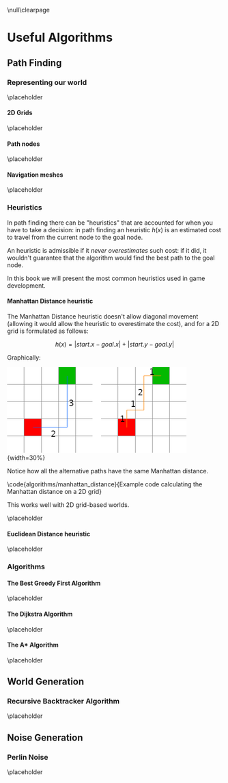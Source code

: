 \null\clearpage

Useful Algorithms
========================================

Path Finding
-------------

### Representing our world

<!-- TODO: Introduction on how to represent the world for a pathfinding AI -->

\placeholder

#### 2D Grids

<!-- TODO: Talk about representing the world with 2D grids (Matrix) -->

\placeholder

#### Path nodes

<!-- TODO: Talk about how to represent the world via nodes of a graph, adjacency lists and adjacency matrices -->

\placeholder

#### Navigation meshes

<!-- TODO: Talk about navigation meshes -->

\placeholder

### Heuristics

In path finding there can be "heuristics" that are accounted for when you have to take a decision: in path finding an heuristic $h(x)$ is an estimated cost to travel from the current node to the goal node.

An heuristic is admissible if it *never overestimates* such cost: if it did, it wouldn't guarantee that the algorithm would find the best path to the goal node.

In this book we will present the most common heuristics used in game development.

#### Manhattan Distance heuristic

The Manhattan Distance heuristic doesn't allow diagonal movement (allowing it would allow the heuristic to overestimate the cost), and for a 2D grid is formulated as follows:

$$ h(x) = | start.x - goal.x | + | start.y - goal.y | $$

Graphically:

![Example of manhattan distance](./images/algorithms/manhattan_distance.png){width=30%}

Notice how all the alternative paths have the same Manhattan distance.

\code{algorithms/manhattan_distance}{Example code calculating the Manhattan distance on a 2D grid}

This works well with 2D grid-based worlds.

<!-- TODO: Add example image and code on manhattan distance -->

\placeholder

#### Euclidean Distance heuristic

\placeholder

### Algorithms

#### The Best Greedy First Algorithm

\placeholder

<!-- TODO: Uses an heuristic to understand which node is the "best" locally, but doesn't necessarily make the best decision globally -->

#### The Dijkstra Algorithm

\placeholder

<!-- TODO: Explain the dijkstra algorithm on nodes of a graph, can detect the closest goal among many -->


#### The A* Algorithm

\placeholder

<!-- TODO: Variation of Dijkstra that uses heuristics for faster processing, does the best globally but doesn't support more than one goal -->

World Generation
----------------

### Recursive Backtracker Algorithm

\placeholder

<!-- TODO: Introduce the user to maze generation with the recursive backtracker algorithm -->

Noise Generation
-----------------

### Perlin Noise

\placeholder

<!-- TODO: Noise generation algorithm, runs in O(2^n) for n dimensions -->
